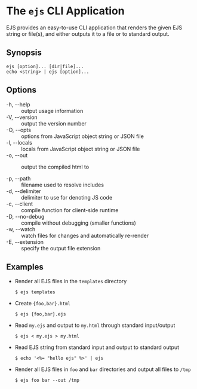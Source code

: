 The `ejs` CLI Application
=========================

EJS provides an easy-to-use CLI application that renders the given EJS string
or file(s), and either outputs it to a file or to standard output.

Synopsis
--------

```
ejs [option]... [dir|file]...
echo <string> | ejs [option]...
```

Options
-------

<dl>
<dt>-h, --help</dt>
  <dd>output usage information</dd>

<dt>-V, --version</dt>
  <dd>output the version number</dd>

<dt>-O, --opts <str|path></dt>
  <dd>options from JavaScript object string or JSON file</dd>

<dt>-l, --locals <str|path></dt>
  <dd>locals from JavaScript object string or JSON file</dd>

<dt>-o, --out <dir></dt>
  <dd>output the compiled html to <dir></dd>

<dt>-p, --path <path></dt>
  <dd>filename used to resolve includes</dd>

<dt>-d, --delimiter <char></dt>
  <dd>delimiter to use for denoting JS code</dd>

<dt>-c, --client</dt>
  <dd>compile function for client-side runtime</dd>

<dt>-D, --no-debug</dt>
  <dd>compile without debugging (smaller functions)</dd>

<dt>-w, --watch</dt>
  <dd>watch files for changes and automatically re-render</dd>

<dt>-E, --extension <ext></dt>
  <dd>specify the output file extension</dd>
</dl>

Examples
--------

- Render all EJS files in the `templates` directory

  ```
  $ ejs templates
  ```

- Create `{foo,bar}.html`

  ```
  $ ejs {foo,bar}.ejs
  ```

- Read `my.ejs` and output to `my.html` through standard input/output
      
  ```
  $ ejs < my.ejs > my.html
  ```

- Read EJS string from standard input and output to standard output

  ```
  $ echo '<%= "hello ejs" %>' | ejs
  ```

- Render all EJS files in `foo` and `bar` directories and output all files to
  `/tmp`

  ```
  $ ejs foo bar --out /tmp
  ```
